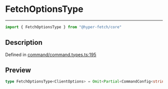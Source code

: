 

# FetchOptionsType

<div class="api-docs__separator" data-reactroot="">

---

</div><div class="api-docs__import" data-reactroot="">

```ts
import { FetchOptionsType } from "@hyper-fetch/core"
```

</div><div class="api-docs__section">

## Description

</div><div class="api-docs__description"><span class="api-docs__do-not-parse">



</span></div><p class="api-docs__definition">

Defined in [command/command.types.ts:195](https://github.com/BetterTyped/hyper-fetch/blob/c746dc1f/packages/core/src/command/command.types.ts#L195)

</p><div class="api-docs__section">

## Preview

</div><div class="api-docs__preview type single">

```ts
type FetchOptionsType<ClientOptions> = Omit<Partial<CommandConfig<string, ClientOptions>>, endpoint | method>;
```

</div>